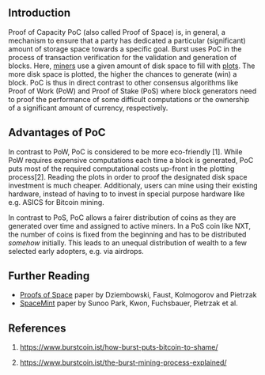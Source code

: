 Introduction
------------

Proof of Capacity PoC (also called Proof of Space) is, in general, a mechanism to ensure that a party has dedicated a particular (significant) amount of storage space towards a specific goal. Burst uses PoC in the process of transaction verification for the validation and generation of blocks. Here, [miners](mining.md) use a given amount of disk space to fill with [plots](plotting.md). The more disk space is plotted, the higher the chances to generate (win) a block. PoC is thus in direct contrast to other consensus algorithms like Proof of Work (PoW) and Proof of Stake (PoS) where block generators need to proof the performance of some difficult computations or the ownership of a significant amount of currency, respectively.

Advantages of PoC
------------

In contrast to PoW, PoC is considered to be more eco-friendly [1]. While PoW requires expensive computations each time a block is generated, PoC puts most of the required computational costs up-front in the plotting process[2]. Reading the plots in order to proof the designated disk space investment is much cheaper. Additionaly, users can mine using their existing hardware, instead of having to to invest in special purpose hardware like e.g. ASICS for Bitcoin mining.

In contrast to PoS, PoC allows a fairer distribution of coins as they are generated over time and assigned to active miners. In a PoS coin like NXT, the number of coins is fixed from the beginning and has to be distributed *somehow* initially. This leads to an unequal distribution of wealth to a few selected early adopters, e.g. via airdrops.

Further Reading
------------

-   [Proofs of Space](https://eprint.iacr.org/2013/796.pdf) paper by Dziembowski, Faust, Kolmogorov and Pietrzak
-   [SpaceMint](https://eprint.iacr.org/2015/528.pdf) paper by Sunoo Park, Kwon, Fuchsbauer, Pietrzak et al.

References
------------

1. <https://www.burstcoin.ist/how-burst-puts-bitcoin-to-shame/>

2. <https://www.burstcoin.ist/the-burst-mining-process-explained/>
